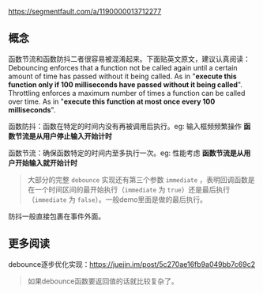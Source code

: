 <https://segmentfault.com/a/1190000013712277>

## 概念

函数节流和函数防抖二者很容易被混淆起来。下面贴英文原文，建议认真阅读：
Debouncing enforces that a function not be called again until a certain amount of time has passed without it being called. As in "**execute this function only if 100 milliseconds have passed without it being called**".
Throttling enforces a maximum number of times a function can be called over time. As in "**execute this function at most once every 100 milliseconds**".



函数防抖：函数在特定的时间内没有再被调用后执行。eg: 输入框频频繁操作 **函数节流是从用户停止输入开始计时**

函数节流：确保函数特定的时间内至多执行一次。eg: 性能考虑 **函数节流是从用户开始输入就开始计时**



> 大部分的完整 `debounce` 实现还有第三个参数 `immediate` ，表明回调函数是在一个时间区间的最开始执行（`immediate` 为 `true`）还是最后执行（`immediate` 为 `false`）。一般demo里面是做的最后执行。



防抖一般直接包裹在事件外面。



## 更多阅读

debounce逐步优化实现：<https://juejin.im/post/5c270ae16fb9a049bb7c69c2>

> 如果debounce函数要返回值的话就比较复杂了。